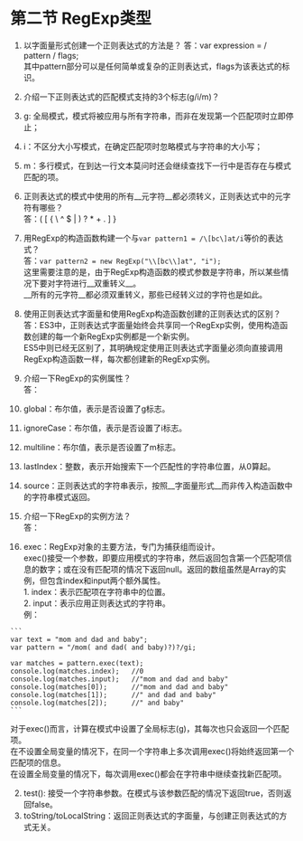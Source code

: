 # 第二节 RegExp类型
1. 以字面量形式创建一个正则表达式的方法是？
  答：var expression = / pattern / flags;  
  其中pattern部分可以是任何简单或复杂的正则表达式，flags为该表达式的标识。  
  
2. 介绍一下正则表达式的匹配模式支持的3个标志(g/i/m)？  
  1. g: 全局模式，模式将被应用与所有字符串，而非在发现第一个匹配项时立即停止；  
  2. i：不区分大小写模式，在确定匹配项时忽略模式与字符串的大小写；  
  3. m：多行模式，在到达一行文本莫问时还会继续查找下一行中是否存在与模式匹配的项。  
  
3. 正则表达式的模式中使用的所有__元字符__都必须转义，正则表达式中的元字符有哪些？  
  答：( [ { \ ^ $ | ) ? * + . ] }

4. 用RegExp的构造函数构建一个与```var pattern1 = /\[bc\]at/i```等价的表达式？  
  答：```var pattern2 = new RegExp("\\[bc\\]at", "i");```  
  这里需要注意的是，由于RegExp构造函数的模式参数是字符串，所以某些情况下要对字符进行__双重转义__。  
  __所有的元字符__都必须双重转义，那些已经转义过的字符也是如此。  
  
5. 使用正则表达式字面量和使用RegExp构造函数创建的正则表达式的区别？  
  答：ES3中，正则表达式字面量始终会共享同一个RegExp实例，使用构造函数创建的每一个新RegExp实例都是一个新实例。  
  ES5中则已经无区别了，其明确规定使用正则表达式字面量必须向直接调用RegExp构造函数一样，每次都创建新的RegExp实例。  
  
6. 介绍一下RegExp的实例属性？  
  答：
  1. global：布尔值，表示是否设置了g标志。  
  2. ignoreCase：布尔值，表示是否设置了i标志。  
  3. multiline：布尔值，表示是否设置了m标志。  
  4. lastIndex：整数，表示开始搜索下一个匹配性的字符串位置，从0算起。  
  5. source：正则表达式的字符串表示，按照__字面量形式__而非传入构造函数中的字符串模式返回。  
  
7. 介绍一下RegExp的实例方法？  
  答：
  1. exec：RegExp对象的主要方法，专门为捕获组而设计。  
  exec()接受一个参数，即要应用模式的字符串，然后返回包含第一个匹配项信息的数字；或在没有匹配项的情况下返回null。返回的数组虽然是Array的实例，但包含index和input两个额外属性。  
    1. index：表示匹配项在字符串中的位置。  
    2. input：表示应用正则表达式的字符串。  
  例：  
  
    ```
    var text = "mom and dad and baby";
    var pattern = "/mom( and dad( and baby)?)?/gi;
  
    var matches = pattern.exec(text);
    console.log(matches.index);   //0
    console.log(matches.input);   //"mom and dad and baby"
    console.log(matches[0]);      //"mom and dad and baby"
    console.log(matches[1]);      //" and dad and baby"
    console.log(matches[2]);      //" and baby"
    ```  
  对于exec()而言，计算在模式中设置了全局标志(g)，其每次也只会返回一个匹配项。  
  在不设置全局变量的情况下，在同一个字符串上多次调用exec()将始终返回第一个匹配项的信息。  
  在设置全局变量的情况下，每次调用exec()都会在字符串中继续查找新匹配项。  
  
  2. test(): 接受一个字符串参数。在模式与该参数匹配的情况下返回true，否则返回false。  
  3. toString/toLocalString：返回正则表达式的字面量，与创建正则表达式的方式无关。
  
